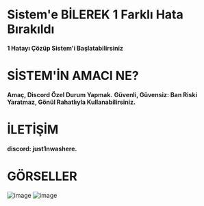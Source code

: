 # Sistem'e BİLEREK 1 Farklı Hata Bırakıldı
**1 Hatayı Çözüp Sistem'i Başlatabilirsiniz**
#
#

# SİSTEM'İN AMACI NE?
**Amaç, Discord Özel Durum Yapmak.**
**Güvenli, Güvensiz: Ban Riski Yaratmaz, Gönül Rahatlıyla Kullanabilirsiniz.**

# İLETİŞİM
**discord: just1nwashere.**
#
#

# GÖRSELLER
![image](https://github.com/user-attachments/assets/d38e8c5d-7cae-43ad-8872-07336dd9af20)
![image](https://github.com/user-attachments/assets/d433e2ca-06ea-4a0e-a97f-4ee57d950ac2)
